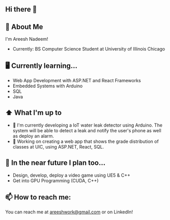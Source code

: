 ## Hi there 👋

## :book: About Me

I'm Areesh Nadeem!
- Currently: BS Computer Science Student at University of Illinois Chicago 

## 🖥️ Currently learning...
-  Web App Development with ASP.NET and React Frameworks
- Embedded Systems with Arduino
- SQL
- Java

## ⬆ What I'm up to
- 🔨 I'm currently developing a IoT water leak detector using Arduino. The system will be able to detect a leak and notify the user's phone as well as deploy an alarm.
- 🔨 Working on creating a web app that shows the grade distribution of classes at UIC, using ASP.NET, React, SQL.

## 🎯 In the near future I plan too...
- Design, develop, deploy a video game using UE5 & C++
- Get into GPU Programming (CUDA, C++)


## 📫 How to reach me:
You can reach me at areeshwork@gmail.com or on LinkedIn!
<!--
**anadeem717/anadeem717** is a ✨ _special_ ✨ repository because its `README.md` (this file) appears on your GitHub profile.

Here are some ideas to get you started:
-->
